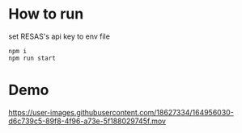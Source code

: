 # How to run

set RESAS's api key to env file

```
npm i
npm run start
```

# Demo

https://user-images.githubusercontent.com/18627334/164956030-d6c739c5-89f8-4f96-a73e-5f188029745f.mov


